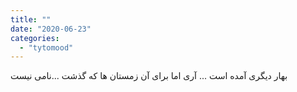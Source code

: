 ```yaml
---
title: ""
date: "2020-06-23"
categories: 
  - "tytomood"
---
```


بهار دیگری آمده است ... آری اما برای آن زمستان ها که گذشت ...نامی نیست
